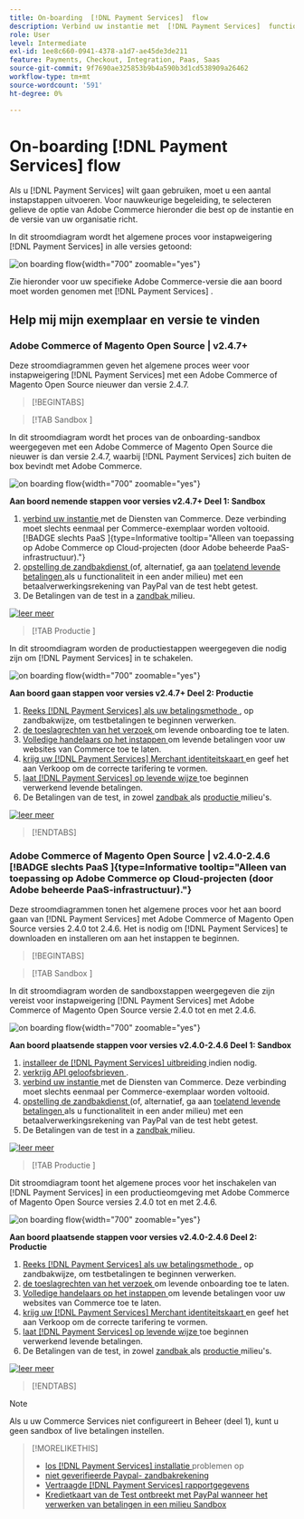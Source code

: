 ```yaml
---
title: On-boarding  [!DNL Payment Services]  flow
description: Verbind uw instantie met  [!DNL Payment Services]  functionaliteit door een paar onboarding stappen te voltooien.
role: User
level: Intermediate
exl-id: 1ee8c660-0941-4378-a1d7-ae45de3de211
feature: Payments, Checkout, Integration, Paas, Saas
source-git-commit: 9f7690ae325853b9b4a590b3d1cd538909a26462
workflow-type: tm+mt
source-wordcount: '591'
ht-degree: 0%

---
```


# On-boarding [!DNL Payment Services] flow

Als u [!DNL Payment Services] wilt gaan gebruiken, moet u een aantal instapstappen uitvoeren. Voor nauwkeurige begeleiding, te selecteren gelieve de optie van Adobe Commerce hieronder die best op de instantie en de versie van uw organisatie richt.

In dit stroomdiagram wordt het algemene proces voor instapweigering [!DNL Payment Services] in alle versies getoond:

![ on boarding flow ](assets/flow-payment-services.png){width="700" zoomable="yes"}

Zie hieronder voor uw specifieke Adobe Commerce-versie die aan boord moet worden genomen met [!DNL Payment Services] .

## Help mij mijn exemplaar en versie te vinden

### Adobe Commerce of Magento Open Source | v2.4.7+

Deze stroomdiagrammen geven het algemene proces weer voor instapweigering [!DNL Payment Services] met een Adobe Commerce of Magento Open Source nieuwer dan versie 2.4.7.

>[!BEGINTABS]

>[!TAB  Sandbox ]

In dit stroomdiagram wordt het proces van de onboarding-sandbox weergegeven met een Adobe Commerce of Magento Open Source die nieuwer is dan versie 2.4.7, waarbij [!DNL Payment Services] zich buiten de box bevindt met Adobe Commerce.

![ on boarding flow ](assets/flow-sandbox-configuration-onboarding-2.4.7.png){width="700" zoomable="yes"}

**Aan boord nemende stappen voor versies v2.4.7+ Deel 1: Sandbox**

1. [ verbind uw instantie ](connect.md#configure-commerce-services) met de Diensten van Commerce. Deze verbinding moet slechts eenmaal per Commerce-exemplaar worden voltooid. [!BADGE  slechts PaaS ]{type=Informative tooltip="Alleen van toepassing op Adobe Commerce op Cloud-projecten (door Adobe beheerde PaaS-infrastructuur)."}
1. [ opstelling de zandbakdienst ](sandbox.md#enable-sandbox-testing) (of, alternatief, ga aan [ toelatend levende betalingen ](sandbox.md#enable-live-payments) als u functionaliteit in een ander milieu) met een betaalverwerkingsrekening van PayPal van de test hebt getest.
1. De Betalingen van de test in a [ zandbak ](sandbox.md#test-in-sandbox-environment) milieu.

[![ leer meer ](assets/learn-more-button.svg) ](https://helpx.adobe.com/legal/product-descriptions/payment-services-for-Adobe-Commerce-and-Magento-Open-Source-On-demand-Services.html)

>[!TAB  Productie ]

In dit stroomdiagram worden de productiestappen weergegeven die nodig zijn om [!DNL Payment Services] in te schakelen.

![ on boarding flow ](assets/flow-production-payment-services.png){width="700" zoomable="yes"}

**Aan boord gaan stappen voor versies v2.4.7+ Deel 2: Productie**

1. [ Reeks  [!DNL Payment Services]  als uw betalingsmethode ](production.md#set-payment-services-as-payment-method), op zandbakwijze, om testbetalingen te beginnen verwerken.
1. [ de toeslagrechten van het verzoek ](production.md#request-payments-entitlement-from-adobe) om levende onboarding toe te laten.
1. [ Volledige handelaars op het instappen ](production.md#complete-merchant-onboarding) om levende betalingen voor uw websites van Commerce toe te laten.
1. [ krijg uw  [!DNL Payment Services]  Merchant identiteitskaart ](production.md#configure-pricing-tier) en geef het aan Verkoop om de correcte tarifering te vormen.
1. [ laat  [!DNL Payment Services]  op levende wijze ](production.md#enable-live-payments) toe beginnen verwerkend levende betalingen.
1. De Betalingen van de test, in zowel [ zandbak ](sandbox.md#test-in-sandbox-environment) als [ productie ](production.md#test-in-production) milieu&#39;s.

[![ leer meer ](assets/learn-more-button.svg)](production.md)

>[!ENDTABS]

### Adobe Commerce of Magento Open Source | v2.4.0-2.4.6 [!BADGE  slechts PaaS ]{type=Informative tooltip="Alleen van toepassing op Adobe Commerce op Cloud-projecten (door Adobe beheerde PaaS-infrastructuur)."}

Deze stroomdiagrammen tonen het algemene proces voor het aan boord gaan van [!DNL Payment Services] met Adobe Commerce of Magento Open Source versies 2.4.0 tot 2.4.6. Het is nodig om [!DNL Payment Services] te downloaden en installeren om aan het instappen te beginnen.

>[!BEGINTABS]

>[!TAB  Sandbox ]

In dit stroomdiagram worden de sandboxstappen weergegeven die zijn vereist voor instapweigering [!DNL Payment Services] met Adobe Commerce of Magento Open Source versie 2.4.0 tot en met 2.4.6.

![ on boarding flow ](assets/flow-sandbox-installation-configuration-onboarding-2.4.0.png){width="700" zoomable="yes"}

**Aan boord plaatsende stappen voor versies v2.4.0-2.4.6 Deel 1: Sandbox**

1. [ installeer de  [!DNL Payment Services]  uitbreiding ](install.md#get-payment-services) indien nodig.
1. [ verkrijg API geloofsbrieven ](connect.md#obtain-api-credentials).
1. [ verbind uw instantie ](connect.md#configure-commerce-services) met de Diensten van Commerce. Deze verbinding moet slechts eenmaal per Commerce-exemplaar worden voltooid.
1. [ opstelling de zandbakdienst ](sandbox.md#enable-sandbox-testing) (of, alternatief, ga aan [ toelatend levende betalingen ](sandbox.md#enable-live-payments) als u functionaliteit in een ander milieu) met een betaalverwerkingsrekening van PayPal van de test hebt getest.
1. De Betalingen van de test in a [ zandbak ](sandbox.md#test-in-sandbox-environment) milieu.

[![ leer meer ](assets/learn-more-button.svg) ](https://helpx.adobe.com/legal/product-descriptions/payment-services-for-Adobe-Commerce-and-Magento-Open-Source-On-demand-Services.html)

>[!TAB  Productie ]

Dit stroomdiagram toont het algemene proces voor het inschakelen van [!DNL Payment Services] in een productieomgeving met Adobe Commerce of Magento Open Source versies 2.4.0 tot en met 2.4.6.

![ on boarding flow ](assets/flow-production-payment-services.png){width="700" zoomable="yes"}

**Aan boord plaatsende stappen voor versies v2.4.0-2.4.6 Deel 2: Productie**

1. [ Reeks  [!DNL Payment Services]  als uw betalingsmethode ](production.md#set-payment-services-as-payment-method), op zandbakwijze, om testbetalingen te beginnen verwerken.
1. [ de toeslagrechten van het verzoek ](production.md#request-payments-entitlement-from-adobe) om levende onboarding toe te laten.
1. [ Volledige handelaars op het instappen ](production.md#complete-merchant-onboarding) om levende betalingen voor uw websites van Commerce toe te laten.
1. [ krijg uw  [!DNL Payment Services]  Merchant identiteitskaart ](production.md#configure-pricing-tier) en geef het aan Verkoop om de correcte tarifering te vormen.
1. [ laat  [!DNL Payment Services]  op levende wijze ](production.md#enable-live-payments) toe beginnen verwerkend levende betalingen.
1. De Betalingen van de test, in zowel [ zandbak ](sandbox.md#test-in-sandbox-environment) als [ productie ](production.md#test-in-production) milieu&#39;s.

[![ leer meer ](assets/learn-more-button.svg)](onboard.md)

>[!ENDTABS]

>[!NOTE]
>
>Als u uw Commerce Services niet configureert in Beheer (deel 1), kunt u geen sandbox of live betalingen instellen.

>[!MORELIKETHIS]
>
> * [ los  [!DNL Payment Services]  installatie ](https://experienceleague.adobe.com/docs/commerce-knowledge-base/kb/troubleshooting/payments/payservices-install.html?lang=en) problemen op
> * [ niet geverifieerde Paypal- zandbakrekening ](https://experienceleague.adobe.com/docs/commerce-knowledge-base/kb/troubleshooting/payments/payservices-paypal-acct.html)
> * [ Vertraagde  [!DNL Payment Services]  rapportgegevens ](https://experienceleague.adobe.com/docs/commerce-knowledge-base/kb/troubleshooting/payments/payservices-report-info-delayed.html)
> * [ Kredietkaart van de Test ontbreekt met PayPal wanneer het verwerken van betalingen in een milieu Sandbox ](https://experienceleague.adobe.com/docs/commerce-knowledge-base/kb/troubleshooting/payments/payservices-cc-sandbox-failure.html?lang=en)